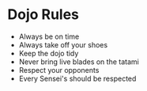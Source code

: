 Dojo Rules
==========
* Always be on time
* Always take off your shoes
* Keep the dojo tidy
* Never bring live blades on the tatami
* Respect your opponents
* Every Sensei's should be respected
